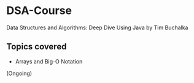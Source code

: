 # DSA-Course
Data Structures and Algorithms: Deep Dive Using Java by Tim Buchalka
## Topics covered
- Arrays and Big-O Notation


(Ongoing)
